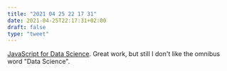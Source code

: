 ```yaml
---
title: "2021 04 25 22 17 31"
date: 2021-04-25T22:17:31+02:00
draft: false
type: "tweet"
---
```

[JavaScript for Data Science](https://js4ds.org/). Great work, but still I don't like the omnibus word "Data Science".
